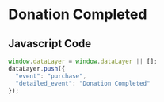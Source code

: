 # Donation Completed

### 

## Javascript Code
```js
window.dataLayer = window.dataLayer || [];
dataLayer.push({
  "event": "purchase",
  "detailed_event": "Donation Completed"
});
```








